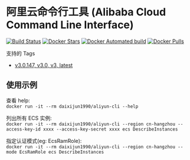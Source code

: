 # 阿里云命令行工具 (Alibaba Cloud Command Line Interface)

[![Build Status](https://travis-ci.org/daixijun/aliyun-cli-docker.svg?branch=master)](https://travis-ci.org/daixijun/aliyun-cli-docker)
[![Docker Stars](https://img.shields.io/docker/stars/daixijun1990/aliyun-cli.svg?style=flat)](https://hub.docker.com/r/daixijun1990/aliyun-cli/)
[![Docker Automated build](https://img.shields.io/docker/automated/daixijun1990/aliyun-cli.svg?style=flat)](https://img.shields.io/docker/automated/daixijun1990/aliyun-cli.svg?style=flat 'Docker Automated build')
[![Docker Pulls](https://img.shields.io/docker/pulls/daixijun1990/aliyun-cli.svg)](https://img.shields.io/docker/pulls/daixijun1990/aliyun-cli.svg 'Docker Pulls')

支持的 Tags

- [v3.0.147, v3.0, v3, latest](https://github.com/aliyun/aliyun-cli/releases/tag/v3.0.147)

## 使用示例

查看 help:  
`docker run -it --rm daixijun1990/aliyun-cli --help`

列出所有 ECS 实例:  
`docker run -it --rm daixijun1990/aliyun-cli --region cn-hangzhou --access-key-id xxxx --access-key-secret xxxx ecs DescribeInstances`

指定认证模式(eg: EcsRamRole):  
`docker run -it --rm daixijun1990/aliyun-cli --region cn-hangzhou --mode EcsRamRole ecs DescribeInstances`
